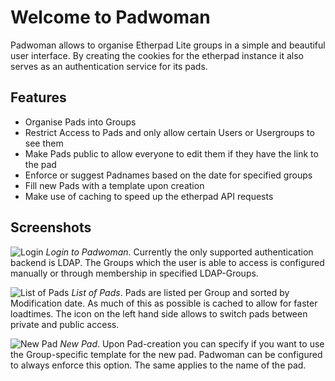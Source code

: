 # Welcome to Padwoman

Padwoman allows to organise Etherpad Lite groups in a simple and beautiful user interface.
By creating the cookies for the etherpad instance it also serves as an authentication service for its pads.

## Features

* Organise Pads into Groups
* Restrict Access to Pads and only allow certain Users or Usergroups to see them
* Make Pads public to allow everyone to edit them if they have the link to the pad
* Enforce or suggest Padnames based on the date for specified groups
* Fill new Pads with a template upon creation
* Make use of caching to speed up the etherpad API requests


## Screenshots

![Login](images/screen-0.png)
*Login to Padwoman*. Currently the only supported authentication backend is LDAP. The Groups which the user is able to access is configured manually or through membership in specified LDAP-Groups.

![List of Pads](images/screen-1.png)
*List of Pads*. Pads are listed per Group and sorted by Modification date. As much of this as possible is cached to allow for faster loadtimes. The icon on the left hand side allows to switch pads between private and public access. 

![New Pad](images/screen-2.png)
*New Pad*. Upon Pad-creation you can specify if you want to use the Group-specific template for the new pad. Padwoman can be configured to always enforce this option. The same applies to the name of the pad.

